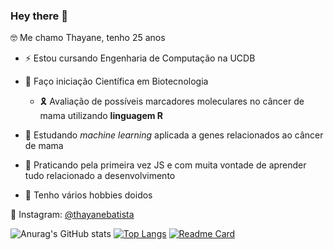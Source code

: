 ### Hey there 👋
🤓 Me chamo Thayane, tenho 25 anos

- ⚡ Estou cursando Engenharia de Computação na UCDB
- 🧬 Faço iniciação Científica em Biotecnologia
    - 🎗 Avaliação de possíveis marcadores moleculares no câncer de mama utilizando **linguagem R**

- 👯 Estudando _machine learning_ aplicada a genes relacionados ao câncer de mama
- 🔨 Praticando pela primeira vez JS e com muita vontade de aprender tudo relacionado a desenvolvimento
- 🎈 Tenho vários hobbies doidos 


🔭 Instagram: [@thayanebatista](https://www.instagram.com/thayanebatista/)

![Anurag's GitHub stats](https://github-readme-stats.vercel.app/api?username=thayanebatista&show_icons=true&theme=chartreuse-dark)
[![Top Langs](https://github-readme-stats.vercel.app/api/top-langs/?username=thayanebatista&layout=compact&theme=chartreuse-dark)](https://github.com/anuraghazra/github-readme-stats)
[![Readme Card](https://github-readme-stats.vercel.app/api/pin/?username=thayanebatista&repo=github-readme-stats)](https://github.com/anuraghazra/github-readme-stats)

<!--
**thayanebatista/thayanebatista** is a ✨ _special_ ✨ repository because its `README.md` (this file) appears on your GitHub profile.

Here are some ideas to get you started:

- 🔭 I’m currently working on ...
- 🌱 I’m currently learning ...
- 👯 I’m looking to collaborate on ...
- 🤔 I’m looking for help with ...
- 💬 Ask me about ...
- 📫 How to reach me: ...
- 😄 Pronouns: ...
- ⚡ Fun fact: ...
-->
